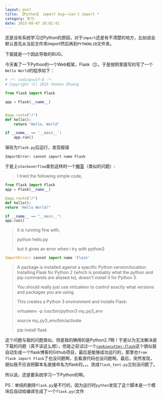```yaml
---
layout: post
title: 【Python】 import bug——Can't import *
category: 学习
date: 2015-08-07 20:02:42
---
```


还是没有系统学习过Python的原因，对于`import`还是有不清楚的地方，比如说会默认首先从当前文件夹import然后再到`PYTHONLIB`文件夹。

下面就是一个因此导致的BUG。
<!-- more -->

今天看了一下Python的一个Web框架，Flask（[1](http://python.jobbole.com/81396/)）。于是按照里面写的写了一个`Hello World`的程序如下：

```python
# -*- coding=utf-8 -*-
# Copyright (C) 2015 Yeoman Zhuang

from flask import Flask

app = Flask(__name__)


@app.route("/")
def hello():
    return "Hello, World"

if __name__ == '__main__':
    app.run()
```

保存为`flask.py`后运行，发现报错
```
ImportError: cannot import name Flask
```
于是上`stackoverflow`查到这样的一个[解答](http://stackoverflow.com/questions/26960235/python3-cannot-import-name-flask)（类似的问题）:

> I tried the following simple code,

```python
from flask import Flask
app = Flask(__name__)

@app.route("/")
def hello():
return "Hello World!"

if __name__ == "__main__":
app.run()
```

> it is running fine with,
>
> python hello.py
>
> but it gives an error when i try with python3

```python
ImportError: cannot import name 'Flask'
```

> A package is installed against a specific Python version/location. Installing Flask for Python 2 (which is probably what the python and pip commands are aliased to), doesn't install it for Python 3.
>
> You should really just use virtualenv to control exactly what versions and packages you are using.
>
> This creates a Python 3 environment and installs Flask:
>
> virtualenv -p /usr/bin/python3 my_py3_env
>
> source my_py3_env/bin/activate
>
> pip install flask

这个问题与我的问题类似，但是我的确用的是Python2.7啊！于是以为无法解决是下载的问题（真不该这么想），但是之前试过一个[`cookiecutter-flask`](https://github.com/sloria/cookiecutter-flask)这个貌似是自动生成一个flask博客的Github项目，最后是能够成功运行的，那里也`from flask import Flask`了也没问题啊，去看源代码也没问题啊。最后，突然发现，貌似我不应该把脚本名直接命名为flask的。。。改成`flask_test.py`立刻没问题了。

所以说，还是要系统学习一下Python的啊。

PS：单纯的删除`flask.py`是不行的，因为运行时`python`发现了这个脚本是一个模块后自动给编译生成了一个`flask.pyc`文件
